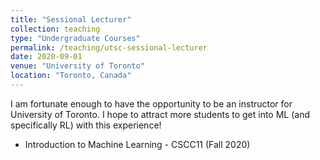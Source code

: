 ```yaml
---
title: "Sessional Lecturer"
collection: teaching
type: "Undergraduate Courses"
permalink: /teaching/utsc-sessional-lecturer
date: 2020-09-01
venue: "University of Toronto"
location: "Toronto, Canada"
---
```


I am fortunate enough to have the opportunity to be an instructor for University of Toronto. I hope to attract more students to get into ML (and specifically RL) with this experience!
- Introduction to Machine Learning - CSCC11 (Fall 2020)